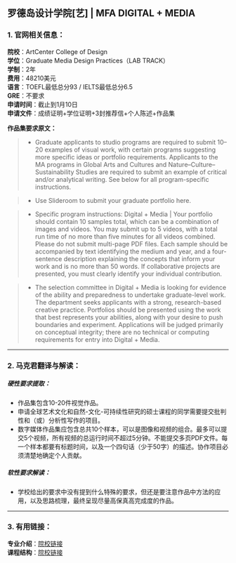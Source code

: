 ## 罗德岛设计学院[艺] | MFA DIGITAL + MEDIA


### 1. 官网相关信息：

**院校**：ArtCenter College of Design  
**学位**：Graduate Media Design Practices（LAB TRACK）  
**学制**：2年  
**费用**：48210美元  
**语言**：TOEFL最低总分93 / IELTS最低总分6.5  
**GRE**：不要求    
**申请时间**：截止到1月10日  
**申请文件**：成绩证明+学位证明+3封推荐信+个人陈述+作品集  

**作品集要求原文：**   

> - Graduate applicants to studio programs are required to submit 10–20 examples of visual work, with certain programs suggesting more specific ideas or portfolio requirements. Applicants to the MA programs in Global Arts and Cultures and Nature–Culture–Sustainability Studies are required to submit an example of critical and/or analytical writing. See below for all program-specific instructions.

> - Use Slideroom to submit your graduate portfolio here.

> - Specific program instructions:
Digital + Media | Your portfolio should contain 10 samples total, which can be a combination of images and videos. You may submit up to 5 videos, with a total run time of no more than five minutes for all videos combined. Please do not submit multi-page PDF files. Each sample should be accompanied by text identifying the medium and year, and a four-sentence description explaining the concepts that inform your work and is no more than 50 words. If collaborative projects are presented, you must clearly identify your individual contribution.

> - The selection committee in Digital + Media is looking for evidence of the ability and preparedness to undertake graduate-level work. The department seeks applicants with a strong, research-based creative practice. Portfolios should be presented using the work that best represents your abilities, along with your desire to push boundaries and experiment. Applications will be judged primarily on conceptual integrity; there are no technical or computing requirements for entry into Digital + Media.


---


### 2. 马克君翻译与解读：

##### 硬性要求提取：
- 作品集包含10-20件视觉作品。
- 申请全球艺术文化和自然-文化-可持续性研究的硕士课程的同学需要提交批判性和（或）分析性写作的项目。
- 数字媒体作品集应包含总共10个样本，可以是图像和视频的组合。最多可以提交5个视频，所有视频的总运行时间不超过5分钟。不能提交多页PDF文件。每一个样本都要有标题时间，以及一个四句话（少于50字）的描述。协作项目必须清楚地确定个人贡献。


##### 软性要求解读：
- 学校给出的要求中没有提到什么特殊的要求，但还是要注意作品中方法的应用，以及思路梳理，最终呈现尽量高保真高完成度的作品。




---


### 3. 有用链接：

**专业介绍**：[院校链接](https://www.risd.edu/academics/digital-media/graduate/)  
**课程结构**：[院校链接](https://www.risd.edu/academics/digital-media/graduate/)
